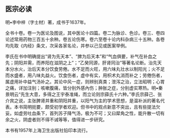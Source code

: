 ## 医宗必读

明•李中梓（字士材）著，成书于1637年。

全书十卷。卷一为医论及图说，其中医论十四篇。卷二为脉诊、色诊。卷三、卷四论述常用药物三百五十余种。卷五论伤寒。卷六至卷十论内科杂病三十五种。各卷均先取《内经》条文，次采各家名论，并参以己见或医案举例。

李氏在书中明确提出“肾为先天本”、“脾为后天本”和“气血俱要，补气在补血之先；阴阳并需，而养阳在滋阴之上”；“乙癸同源，肝肾同治”等著名论断。治先天本分水火，治后天本分饮食劳倦。水不足而火旺，用六味丸壮水以制阳光；火不足而水盛者，用八味丸益火。饮食伤者，虚中有实，用枳术丸消而补之；劳倦伤者，属虚用补中益气汤补之。其论中风一症，则辨别真类；泄泻之治，立法昭明；心胃之痛，详加注别；咳嗽腹痛，皆分别外感內伤；肿胀之症，分别虚实寒热。明•秦景明云“先生大意，多得之王宇泰准绳，而立论则宗薛氏十六种。”李氏宗薛己、张介宾之说，主张脾肾并重和阴阳并重，以阳气为主的学术思想，是温补派的著名代表。本书简明扼要，颇受初学者欢迎。但书中的观点新意不突出，且有些提法欠妥。如虚劳吐血条下，首列苏子降气汤，极为不可；又曰犀角之性，能升散一切有余之火，阴虚者则不得不诫等等，值得进一步研究。

本书有1957年上海卫生出版社铅印本流行。
